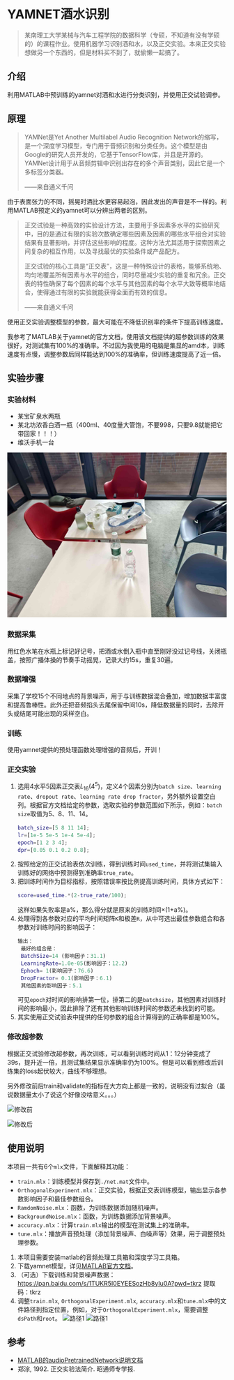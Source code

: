 # YAMNET酒水识别

> 某南理工大学某械与汽车工程学院的数据科学（专硕，不知道有没有学硕的）的课程作业。使用机器学习识别酒和水，以及正交实验。本来正交实验想做另一个东西的，但是材料买不到了，就偷懒一起搞了。

## 介绍

利用MATLAB中预训练的yamnet对酒和水进行分类识别，并使用正交试验调参。

## 原理

> YAMNet是Yet Another Multilabel Audio Recognition Network的缩写，是一个深度学习模型，专门用于音频识别和分类任务。这个模型是由Google的研究人员开发的，它基于TensorFlow库，并且是开源的。YAMNet设计用于从音频剪辑中识别出存在的多个声音类别，因此它是一个多标签分类器。
> 
> ——来自通义千问

由于表面张力的不同，摇晃时酒比水更容易起泡，因此发出的声音是不一样的。利用MATLAB预定义的yamnet可以分辨出两者的区别。

> 正交试验是一种高效的实验设计方法，主要用于多因素多水平的实验研究中，目的是通过有限的实验次数确定哪些因素及因素的哪些水平组合对实验结果有显著影响，并评估这些影响的程度。这种方法尤其适用于探索因素之间复杂的相互作用，以及寻找最优的实验条件或产品配方。
> 
> 正交试验的核心工具是“正交表”，这是一种特殊设计的表格，能够系统地、均匀地覆盖所有因素与水平的组合，同时尽量减少实验的重复和冗余。正交表的特性确保了每个因素的每个水平与其他因素的每个水平大致等概率地结合，使得通过有限的实验就能获得全面而有效的信息。
> 
> ——来自通义千问

使用正交实验调整模型的参数，最大可能在不降低识别率的条件下提高训练速度。

我参考了MATLAB关于yamnet的官方文档，使用该文档提供的超参数训练的效果很好，对测试集有100%的准确率。不过因为我使用的电脑是集显的amd本，训练速度有点慢，调整参数后同样能达到100%的准确率，但训练速度提高了近一倍。

## 实验步骤

### 实验材料

- 某宝矿泉水两瓶
- 某北坊浓香白酒一瓶（400ml、40度量大管饱，不要998，只要9.8就能把它带回家！！！）
- 维沃手机一台

![试验现场](./images/experiment.jpg)

### 数据采集

用红色水笔在水瓶上标记好记号，把酒或水倒入瓶中直至刚好没过记号线，关闭瓶盖，按照广播体操的节奏手动摇晃，记录大约15s，重复30遍。

### 数据增强

采集了学校15个不同地点的背景噪声，用于与训练数据混合叠加，增加数据丰富度和提高鲁棒性。此外还把音频掐头去尾保留中间10s，降低数据量的同时，去除开头或结尾可能出现的采样空白。

### 训练

使用yamnet提供的预处理函数处理增强的音频后，开训！

### 正交实验

1. 选用4水平5因素正交表$L_{16}(4^{5})$，定义4个因素分别为`batch size`、`learning rate`、`dropout rate`、`learning rate drop fractor`，另外额外设置空白列。根据官方文档给定的参数，选取实验的参数范围如下所示，例如：`batch size`取值为5、8、11、14。
    ```matlab
    batch_size=[5 8 11 14];
    lr=[1e-5 5e-5 1e-4 5e-4];
    epoch=[1 2 3 4];
    dpr=[0.05 0.1 0.2 0.8];
    ```
2. 按照给定的正交试验表依次训练，得到训练时间`used_time`，并将测试集输入训练好的网络中预测得到准确率`true_rate`。
3. 把训练时间作为目标指标，按照错误率按比例提高训练时间，具体方式如下：
    ```matlab
    score=used_time.*(2-true_rate/100);
    ```
    这样如果失败率是a%，那么得分就是原来的训练时间×(1+a%)。
4. 处理得到各参数对应的平均时间矩阵`K`和极差`R`，从中可选出最佳参数组合和各参数对训练时间的影响因子：
   ```matlab
   输出：
    最好的组合是：
    BatchSize=14 (影响因子：31.1)
    LearningRate=1.0e-05(影响因子：12.2)
    Ephoch= 1(影响因子：76.6)
    DropFractor= 0.1(影响因子：6.1)
    其他因素的影响因子：5.1
    ```
    可见`epoch`对时间的影响排第一位，排第二的是`batchsize`，其他因素对训练时间的影响最小，因此排除了还有其他影响训练时间的参数还未找到的可能。
5. 其实使用正交试验表中提供的任何参数的组合计算得到的正确率都是100%。

### 修改超参数

根据正交试验修改超参数，再次训练，可以看到训练时间从1：12分钟变成了39s，提升近一倍，且测试集结果显示准确率仍为100%。但是可以看到修改后训练集的loss起伏较大，曲线不够理想。

另外修改前后train和validate的指标在大方向上都是一致的，说明没有过拟合（虽说数据量太小了说这个好像没啥意义。。。）

![修改前](./images/loss_accuracy_before.png)

![修改后](./images/loss_accuracy_after.png)

## 使用说明

本项目一共有6个`mlx`文件，下面解释其功能：

- `train.mlx`：训练模型并保存到`./net.mat`文件中。
- `OrthogonalExperiment.mlx`：正交实验，根据正交表训练模型，输出显示各参数影响因子和最佳参数组合。
- `RamdomNoise.mlx`：函数，为训练数据添加随机噪声。
- `BackgroundNoise.mlx`：函数，为训练数据添加背景噪声。
- `accuracy.mlx`：计算`train.mlx`输出的模型在测试集上的准确率。
- `tune.mlx`：播放声音预处理（添加背景噪声、白噪声等）效果，用于调整预处理参数。

1. 本项目需要安装matlab的音频处理工具箱和深度学习工具箱。
2. 下载yamnet模型，详见[MATLAB官方文档](https://www.mathworks.com/help/audio/ref/audiopretrainednetwork.html)。
3. （可选）下载训练和背景噪声数据：https://pan.baidu.com/s/1TUKR5I0EYEESozHb8yIu0A?pwd=tkrz 
    提取码：tkrz
4. 调整`train.mlx`, `OrthogonalExperiment.mlx`, `accuracy.mlx`和`tune.mlx`中的文件路径到指定位置，例如，对于`OrthogonalExperiment.mlx`，需要调整`dsPath`和`root`。
![路径1](./images/Clip_2024-05-28_16-51-55.png)
![路径1](./images/Clip_2024-05-28_16-52-35.png)

## 参考

- [MATLAB的audioPretrainedNetwork说明文档](https://www.mathworks.com/help/audio/ref/audiopretrainednetwork.html)
- 郑淙, 1992. 正交实验法简介. 昭通师专学报.
